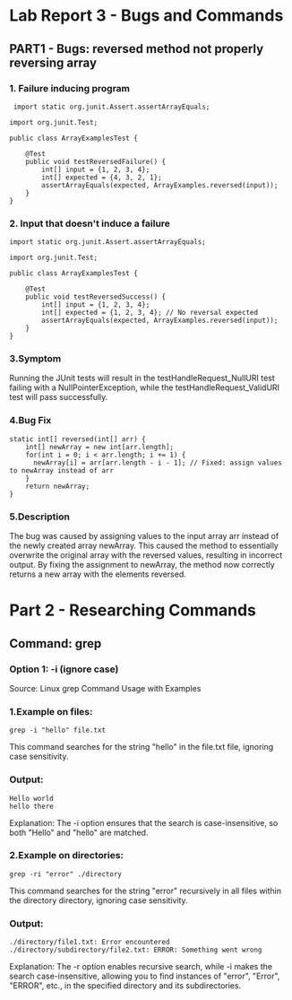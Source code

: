 # Lab Report 3 - Bugs and Commands 

## PART1 - Bugs: reversed method not properly reversing array

### 1. Failure inducing program
```
 import static org.junit.Assert.assertArrayEquals;

import org.junit.Test;

public class ArrayExamplesTest {

    @Test
    public void testReversedFailure() {
        int[] input = {1, 2, 3, 4};
        int[] expected = {4, 3, 2, 1};
        assertArrayEquals(expected, ArrayExamples.reversed(input));
    }
}
```


### 2. Input that doesn't induce a failure
```
import static org.junit.Assert.assertArrayEquals;

import org.junit.Test;

public class ArrayExamplesTest {

    @Test
    public void testReversedSuccess() {
        int[] input = {1, 2, 3, 4};
        int[] expected = {1, 2, 3, 4}; // No reversal expected
        assertArrayEquals(expected, ArrayExamples.reversed(input));
    }
}
```

### 3.Symptom

Running the JUnit tests will result in the testHandleRequest_NullURI test failing with a NullPointerException, while the testHandleRequest_ValidURI test will pass successfully.

### 4.Bug Fix 
```
static int[] reversed(int[] arr) {
    int[] newArray = new int[arr.length];
    for(int i = 0; i < arr.length; i += 1) {
      newArray[i] = arr[arr.length - i - 1]; // Fixed: assign values to newArray instead of arr
    }
    return newArray;
}
```
### 5.Description
The bug was caused by assigning values to the input array arr instead of the newly created array newArray. This caused the method to essentially overwrite the original array with the reversed values, resulting in incorrect output. By fixing the assignment to newArray, the method now correctly returns a new array with the elements reversed.

# Part 2 - Researching Commands

## Command: grep

### Option 1: -i (ignore case)

Source: Linux grep Command Usage with Examples

### 1.Example on files:
```
grep -i "hello" file.txt
```
This command searches for the string "hello" in the file.txt file, ignoring case sensitivity.

### Output:
```
Hello world
hello there
```
Explanation: The -i option ensures that the search is case-insensitive, so both "Hello" and "hello" are matched.

### 2.Example on directories:
```
grep -ri "error" ./directory
```
This command searches for the string "error" recursively in all files within the directory directory, ignoring case sensitivity.

### Output:
```
./directory/file1.txt: Error encountered
./directory/subdirectory/file2.txt: ERROR: Something went wrong
```
Explanation: The -r option enables recursive search, while -i makes the search case-insensitive, allowing you to find instances of "error", "Error", "ERROR", etc., in the specified directory and its subdirectories.







